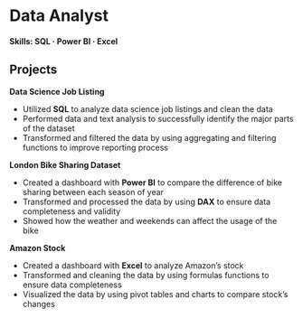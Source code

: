 # Data Analyst

#### Skills: SQL · Power BI · Excel

## Projects

**Data Science Job Listing**
- Utilized **SQL** to analyze data science job listings and clean the data
- Performed data and text analysis to successfully identify the major parts of the dataset
- Transformed and filtered the data by using aggregating and filtering functions to improve reporting process

**London Bike Sharing Dataset**
- Created a dashboard with **Power BI** to compare the difference of bike sharing between each season of year
- Transformed and processed the data by using **DAX** to ensure data completeness and validity
- Showed how the weather and weekends can affect the usage of the bike

**Amazon Stock**
- Created a dashboard with **Excel** to analyze Amazon’s stock
- Transformed and cleaning the data by using formulas functions to ensure data completeness
- Visualized the data by using pivot tables and charts to compare stock’s changes
